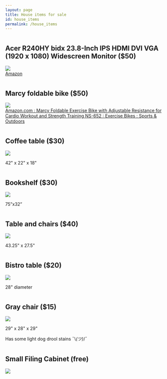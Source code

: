 ```yaml
---
layout: page
title: House items for sale
id: house_items
permalink: /house_items
---
```

<style>
    img { max-height: 400px; display: block;  }
    h2 { margin-top: 2em; }
</style>

## Acer R240HY bidx 23.8-Inch IPS HDMI DVI VGA (1920 x 1080) Widescreen Monitor ($50)
![](/img/house_items/BE9BB25B-A80A-4D49-8748-F4F679A11A53.png)
[Amazon](https://www.amazon.com/gp/product/B0148NNKTC/ref=ppx_yo_dt_b_asin_title_o00_s01?ie=UTF8&psc=1)


## Marcy foldable bike ($50)
![](/img/house_items/bike.jpg)
[Amazon.com : Marcy Foldable Exercise Bike with Adjustable Resistance for Cardio Workout and Strength Training NS-652 : Exercise Bikes : Sports & Outdoors](https://www.amazon.com/gp/product/B0090OKG38/ref=ppx_yo_dt_b_search_asin_title?ie=UTF8&psc=1)

## Coffee table ($30)
![](/img/house_items/IMG_1640.jpeg)

42" x 22" x 18"


## Bookshelf ($30)
![](/img/house_items/IMG_1638.jpeg)

75”x32”

## Table and chairs ($40)
![](/img/house_items/IMG_1637.jpeg)

43.25" x 27.5"

## Bistro table ($20)
![](/img/house_items/IMG_1639.jpeg)

28" diameter

## Gray chair ($15)
![](/img/house_items/IMG_1634.jpeg)

29" x 28" x 29"

Has some light dog drool stains ¯\\_(ツ)_/¯ 

## Small Filing Cabinet (free)

![](/img/house_items/IMG_1645.jpeg)